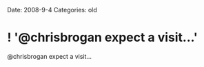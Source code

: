 Date: 2008-9-4
Categories: old

# ! '@chrisbrogan expect a visit...'

@chrisbrogan expect a visit...
